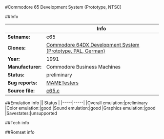 #Commodore 65 Development System (Prototype, NTSC)

##Info

||Info|
|-----|-----|
|**Setname:**|c65
|**Clones:**|[Commodore 64DX Development System (Prototype, PAL, German)](c64dx.md)
|**Year:**|1991
|**Manufacturer:**|Commodore Business Machines
|**Status:**|preliminary
|**Bug reports:**|[MAMETesters](http://mametesters.org/view_all_set.php?type=1&temporary=y&search=c65.c)
|**Source file:**|[c65.c](https://github.com/mamedev/mame/blob/master/src/mess/drivers/c65.c)

##Emulation info
|| Status |
|-----|-----|
|Overall emulation:|preliminary
|Color emulation:|good
|Sound emulation:|good
|Graphics emulation:|good
|Savestates:|unsupported

##Tech info

##Romset info

<!--- START OF EDITED COMMENT DO NOT TOUCH TEXT ABOVE-->
